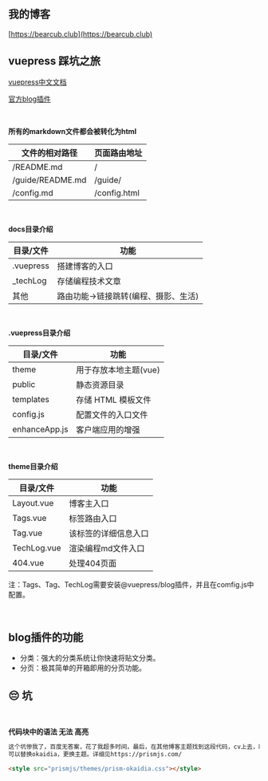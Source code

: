 ## 我的博客

[https://bearcub.club](https://bearcub.club)



## vuepress 踩坑之旅

[vuepress中文文档](https://www.vuepress.cn/)

[官方blog插件](https://vuepress-plugin-blog.ulivz.com/guide/getting-started.html)


<br />

**所有的markdown文件都会被转化为html**

| 文件的相对路径   | 页面路由地址 |
| ---------------- | ------------ |
| /README.md       | /            |
| /guide/README.md | /guide/      |
| /config.md       | /config.html |


<br />


**docs目录介绍**

| 目录/文件 | 功能                                 |
| --------- | ------------------------------------ |
| .vuepress | 搭建博客的入口                       |
| _techLog  | 存储编程技术文章                     |
| 其他      | 路由功能->链接跳转(编程、摄影、生活) |


<br />

**.vuepress目录介绍**

| 目录/文件     | 功能                  |
| ------------- | --------------------- |
| theme         | 用于存放本地主题(vue) |
| public        | 静态资源目录          |
| templates     | 存储 HTML 模板文件    |
| config.js     | 配置文件的入口文件    |
| enhanceApp.js | 客户端应用的增强      |


<br />

**theme目录介绍**

| 目录/文件   | 功能                 |
| ----------- | -------------------- |
| Layout.vue  | 博客主入口           |
| Tags.vue    | 标签路由入口         |
| Tag.vue     | 该标签的详细信息入口 |
| TechLog.vue | 渲染编程md文件入口   |
| 404.vue     | 处理404页面          |

注：Tags、Tag、TechLog需要安装@vuepress/blog插件，并且在comfig.js中配置。


<br />

## blog插件的功能

* 分类：强大的分类系统让你快速将贴文分类。
* 分页：极其简单的开箱即用的分页功能。



## :pensive: 坑

<br />

**代码块中的语法 无法 高亮**

```html
这个坑惨我了，百度无答案，花了我超多时间，最后，在其他博客主题找到这段代码，cv上去，瞬间真香。
可以替换okaidia，更换主题。详细见https://prismjs.com/

<style src="prismjs/themes/prism-okaidia.css"></style>
```

